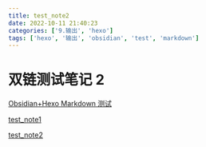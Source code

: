 ```yaml
---
title: test_note2
date: 2022-10-11 21:40:23
categories: ['9.输出', 'hexo']
tags: ['hexo', '输出', 'obsidian', 'test', 'markdown']
---
```

# 双链测试笔记 2

[Obsidian+Hexo Markdown 测试](15e88cd8c66974986443a627dc609838d1dd3971)

[test_note1](33142eb572eac0cb91ae09e56927f7c084bf1f63)

[test_note2](ef348818caaa98f8465dcf0039dd4d25d25ccc03)
